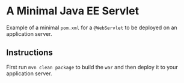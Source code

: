 # A Minimal Java EE Servlet

Example of a minimal `pom.xml` for a `@WebServlet` to be deployed on an application server.

## Instructions

First run `mvn clean package` to build the `war` and then deploy it to your application server.
